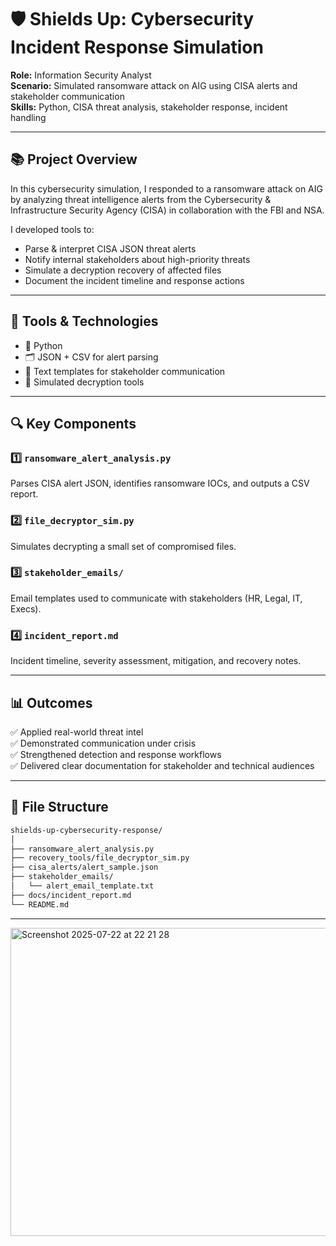 # 🛡️ Shields Up: Cybersecurity Incident Response Simulation

**Role:** Information Security Analyst  
**Scenario:** Simulated ransomware attack on AIG using CISA alerts and stakeholder communication  
**Skills:** Python, CISA threat analysis, stakeholder response, incident handling

---

## 📚 Project Overview

In this cybersecurity simulation, I responded to a ransomware attack on AIG by analyzing threat intelligence alerts from the Cybersecurity & Infrastructure Security Agency (CISA) in collaboration with the FBI and NSA.

I developed tools to:
- Parse & interpret CISA JSON threat alerts
- Notify internal stakeholders about high-priority threats
- Simulate a decryption recovery of affected files
- Document the incident timeline and response actions

---

## 🧰 Tools & Technologies
- 🐍 Python
- 🗂 JSON + CSV for alert parsing
- 📄 Text templates for stakeholder communication
- 🔐 Simulated decryption tools

---

## 🔍 Key Components

### 1️⃣ `ransomware_alert_analysis.py`  
Parses CISA alert JSON, identifies ransomware IOCs, and outputs a CSV report.

### 2️⃣ `file_decryptor_sim.py`  
Simulates decrypting a small set of compromised files.

### 3️⃣ `stakeholder_emails/`  
Email templates used to communicate with stakeholders (HR, Legal, IT, Execs).

### 4️⃣ `incident_report.md`  
Incident timeline, severity assessment, mitigation, and recovery notes.

---

## 📊 Outcomes

✅ Applied real-world threat intel  
✅ Demonstrated communication under crisis  
✅ Strengthened detection and response workflows  
✅ Delivered clear documentation for stakeholder and technical audiences

---

## 📂 File Structure

```bash
shields-up-cybersecurity-response/
│
├── ransomware_alert_analysis.py
├── recovery_tools/file_decryptor_sim.py
├── cisa_alerts/alert_sample.json
├── stakeholder_emails/
│   └── alert_email_template.txt
├── docs/incident_report.md
└── README.md
```
---
<img width="752" height="493" alt="Screenshot 2025-07-22 at 22 21 28" src="https://github.com/user-attachments/assets/80d31f0e-9976-4dc8-ae7e-cf05751c4077" />


